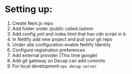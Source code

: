 # Setting up:

1. Create Next.js repo
2. Add folder under /public called /admin
3. Add config.yml and index.html that has cdn script in it.
4. In Netlify add new project and pull your git repo
5. Under site configuration enable Netlify Identity
6. Configure registration preferences
7. Add external provider (This time google)
8. Add git gateway so Decap can add commits
9. For local development `npx decap-server`